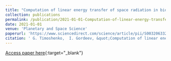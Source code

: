 ```yaml
---
title: "Computation of linear energy transfer of space radiation in biological tissue analog"
collection: publications
permalink: /publication/2021-01-01-Computation-of-linear-energy-transfer-of-space-radiation-in-biological-tissue-analog
date: 2021-01-01
venue: 'Planetary and Space Science'
paperurl: 'https://www.sciencedirect.com/science/article/pii/S0032063321000295'
citation: ' G. Timoshenko,  I. Gordeev, &quot;Computation of linear energy transfer of space radiation in biological tissue analog.&quot; Planetary and Space Science, 2021.'
---
```

[Access paper here](https://www.sciencedirect.com/science/article/pii/S0032063321000295){:target="_blank"}
